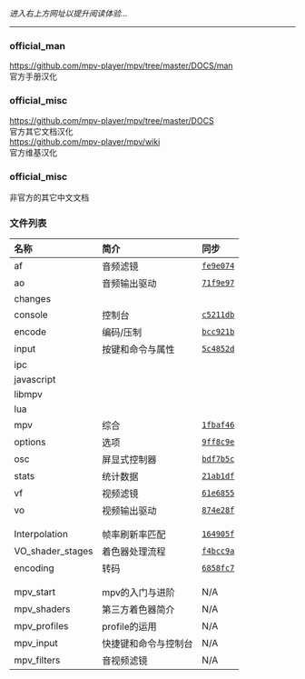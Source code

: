 _进入右上方网址以提升阅读体验..._

***

### official_man

https://github.com/mpv-player/mpv/tree/master/DOCS/man  
官方手册汉化

### official_misc

https://github.com/mpv-player/mpv/tree/master/DOCS  
官方其它文档汉化  
https://github.com/mpv-player/mpv/wiki  
官方维基汉化

### official_misc

非官方的其它中文文档


### 文件列表

| 名称 | 简介 | 同步 |
| :--- | :--- | :--- |
| af         | 音频滤镜         | [`fe9e074`](https://github.com/mpv-player/mpv/commit/fe9e074752da1352e970dce5afcfdc3d30bfb7e2) |
| ao         | 音频输出驱动     | [`71f9e97`](https://github.com/mpv-player/mpv/commit/71f9e97fc071ba3b6e6c1e092ed5e4c6768412a3) |
| changes    |  |  |
| console    | 控制台           | [`c5211db`](https://github.com/mpv-player/mpv/commit/c5211dbf4ae38583b4a55ab63c5c07f8547f73b8) |
| encode     | 编码/压制        | [`bcc921b`](https://github.com/mpv-player/mpv/commit/bcc921bd2fc6bcd1cf45279a8497b230f8ebc700) |
| input      | 按键和命令与属性 | [`5c4852d`](https://github.com/mpv-player/mpv/commit/5c4852d1730c415fc9311a39c6f7003d9c914792) |
| ipc        |  |  |
| javascript |  |  |
| libmpv     |  |  |
| lua        |  |  |
| mpv        | 综合             | [`1fbaf46`](https://github.com/mpv-player/mpv/commit/1fbaf4602e909ac037d69e5d01672ffcabea63fb) |
| options    | 选项             | [`9ff8c9e`](https://github.com/mpv-player/mpv/commit/9ff8c9e78020bcda19f3435ed88ebd6a302d2cc2) |
| osc        | 屏显式控制器     | [`bdf7b5c`](https://github.com/mpv-player/mpv/commit/bdf7b5c3b81033a61e218808a95fd3144f20d993) |
| stats      | 统计数据         | [`21ab1df`](https://github.com/mpv-player/mpv/commit/21ab1df01448a2d864b28ad0de7ce1ce13332114) |
| vf         | 视频滤镜         | [`61e6855`](https://github.com/mpv-player/mpv/commit/61e685594dce7fd5bf79c3fae65d962a1ea5e924) |
| vo         | 视频输出驱动     | [`874e28f`](https://github.com/mpv-player/mpv/commit/874e28f4a41a916bb567a882063dd2589e9234e1) |
|  |  |  |
|  |  |  |
| Interpolation    | 帧率刷新率匹配 | [`164905f`](https://github.com/mpv-player/mpv/wiki/Interpolation/164905fad8f55fa9af052b0766495391992ebfc2) |
| VO_shader_stages | 着色器处理流程 | [`f4bcc9a`](https://github.com/mpv-player/mpv/wiki/Video-output---shader-stage-diagram/f4bcc9a5b6ea2697f53d5ab8227b9ed18d45c8de) |
| encoding         | 转码           | [`6858fc7`](https://github.com/mpv-player/mpv/commit/6858fc7d800a23bf0cc0b87bf7178358a2a51cb2) |
|  |  |  |
|  |  |  |
| mpv_start    | mpv的入门与进阶      | N/A |
| mpv_shaders  | 第三方着色器简介     | N/A |
| mpv_profiles | profile的运用        | N/A |
| mpv_input    | 快捷键和命令与控制台 | N/A |
| mpv_filters  | 音视频滤镜           | N/A |
